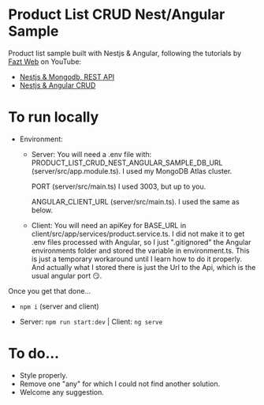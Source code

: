 # Product List CRUD Nest/Angular Sample

Product list sample built with Nestjs & Angular, following the tutorials by [Fazt Web](https://github.com/FaztWeb) on YouTube:

- [Nestjs & Mongodb, REST API](https://www.youtube.com/watch?v=jEKsD5f3Bqc)
- [Nestjs & Angular CRUD](https://www.youtube.com/watch?v=AmF_BTzJdFY)

# To run locally

- Environment:
  * Server: You will need a .env file with:
    PRODUCT_LIST_CRUD_NEST_ANGULAR_SAMPLE_DB_URL (server/src/app.module.ts). I used my MongoDB Atlas cluster.
    
    PORT (server/src/main.ts) I used 3003, but up to you.
    
    ANGULAR_CLIENT_URL (server/src/main.ts). I used the same as below.

  * Client: You will need an apiKey for BASE_URL in client/src/app/services/product.service.ts. I did not make it to get .env files processed with Angular, so I just ".gitignored" the Angular environments folder and stored the variable in environment.ts. This is just a temporary workaround until I learn how to do it properly. And actually what I stored there is just the Url to the Api, which is the usual angular port 😏.

Once you get that done...

- `npm i` (server and client)

- Server: `npm run start:dev` | Client: `ng serve`

# To do...

- Style properly.
- Remove one "any" for which I could not find another solution.
- Welcome any suggestion.
